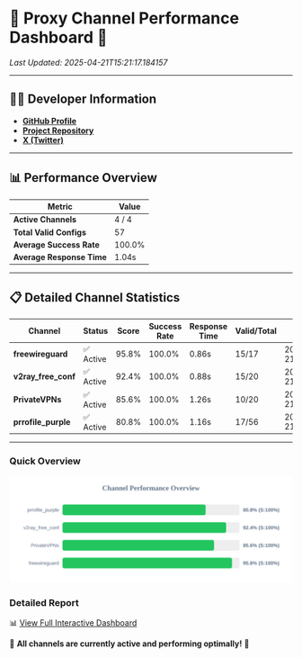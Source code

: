 # 🌟 Proxy Channel Performance Dashboard 🌟

_Last Updated: 2025-04-21T15:21:17.184157_

---

## 👩‍💻 Developer Information

- **[GitHub Profile](https://github.com/4n0nymou3)**  
- **[Project Repository](https://github.com/4n0nymou3/multi-proxy-config-fetcher)**  
- **[X (Twitter)](https://x.com/4n0nymou3)**  

---

## 📊 Performance Overview

| Metric                | Value       |
|-----------------------|-------------|
| **Active Channels**   | 4 / 4       |
| **Total Valid Configs** | 57          |
| **Average Success Rate** | 100.0%      |
| **Average Response Time** | 1.04s       |

---

## 📋 Detailed Channel Statistics

| Channel          | Status     | Score  | Success Rate | Response Time | Valid/Total | Last Success               |
|------------------|------------|--------|--------------|---------------|-------------|----------------------------|
| **freewireguard**  | ✅ Active  | 95.8%  | 100.0% | 0.86s         | 15/17       | 2025-04-21T15:21:17.182293 |
| **v2ray_free_conf**  | ✅ Active  | 92.4%  | 100.0% | 0.88s         | 15/20       | 2025-04-21T15:21:15.003440 |
| **PrivateVPNs**  | ✅ Active  | 85.6%  | 100.0% | 1.26s         | 10/20       | 2025-04-21T15:21:16.294184 |
| **prrofile_purple**  | ✅ Active  | 80.8%  | 100.0% | 1.16s         | 17/56       | 2025-04-21T15:21:14.093971 |

---

### Quick Overview
<div align="center">
  <a href="https://raw.githubusercontent.com/nullluser/NullRepo/refs/heads/main/assets/channel_stats_chart.svg">
    <img src="https://raw.githubusercontent.com/nullluser/NullRepo/refs/heads/main/assets/channel_stats_chart.svg" alt="Source Performance Statistics" width="800">
  </a>
</div>

### Detailed Report
📊 [View Full Interactive Dashboard](https://htmlpreview.github.io/?https://github.com/nullluser/NullRepo/blob/main/assets/performance_report.html)

🎉 **All channels are currently active and performing optimally!** 🎉
